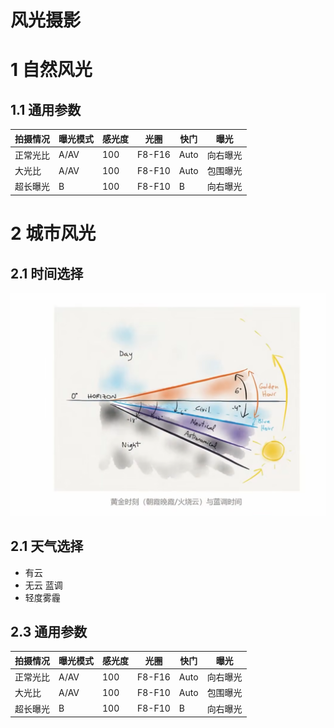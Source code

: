 # 风光摄影


# 1 自然风光

## 1.1 通用参数

| 拍摄情况 | 曝光模式 | 感光度 | 光圈   | 快门 | 曝光     |
| -------- | -------- | ------ | ------ | ---- | -------- |
| 正常光比 | A/AV     | 100    | F8-F16 | Auto | 向右曝光 |
| 大光比   | A/AV     | 100    | F8-F10 | Auto | 包围曝光 |
| 超长曝光 | B        | 100    | F8-F10 | B    | 向右曝光 |


# 2 城市风光

## 2.1 时间选择

![黄金时刻](images/风光摄影知识/1703260034348.png)

## 2.1 天气选择

- 有云
- 无云
  蓝调
- 轻度雾霾


## 2.3 通用参数

| 拍摄情况 | 曝光模式 | 感光度 | 光圈   | 快门 | 曝光     |
| -------- | -------- | ------ | ------ | ---- | -------- |
| 正常光比 | A/AV     | 100    | F8-F16 | Auto | 向右曝光 |
| 大光比   | A/AV     | 100    | F8-F10 | Auto | 包围曝光 |
| 超长曝光 | B        | 100    | F8-F10 | B    | 向右曝光 |

